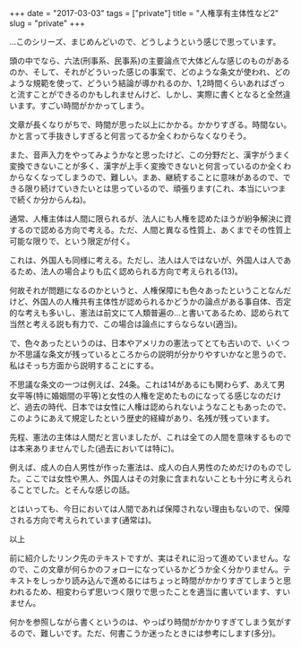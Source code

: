+++
date = "2017-03-03"
tags = ["private"]
title = "人権享有主体性など2"
slug = "private"
+++

...このシリーズ、まじめんどいので、どうしようという感じで思っています。

頭の中でなら、六法(刑事系、民事系)の主要論点で大体どんな感じのものがあるのか、そして、それがどういった感じの事案で、どのような条文が使われ、どのような規範を使って、どういう結論が導かれるのか、1,2時間くらいあればざっと流すことができるのかもしれませんけど、しかし、実際に書くとなると全然違います。すごい時間がかかってしまう。

文章が長くなりがちで、時間が思った以上にかかる。かかりすぎる。時間ない。かと言って手抜きしすぎると何言ってるか全くわからなくなりそう。

また、音声入力をやってみようかなと思ったけど、この分野だと、漢字がうまく変換できないことが多く、漢字が上手く変換できないと何言っているのか全くわからなくなってしまうので、難しい。まあ、継続することに意味があるので、できる限り続けていきたいとは思っているので、頑張ります(これ、本当にいつまで続くか分からんね)。

通常、人権主体は人間に限られるが、法人にも人権を認めたほうが紛争解決に資するので認める方向で考える。ただ、人間と異なる性質上、あくまでその性質上可能な限りで、という限定が付く。

これは、外国人も同様に考える。ただし、法人は人ではないが、外国人は人であるため、法人の場合よりも広く認められる方向で考えられる(13)。

何故それが問題になるのかというと、人権保障にも色々あったということなんだけど、外国人の人権共有主体性が認められるかどうかの論点がある事自体、否定的な考えも多いし、憲法は前文にて人類普遍の...と書いてあるため、認められて当然と考える説も有力で、この場合は論点にすらならない(適当)。

で、色々あったというのは、日本やアメリカの憲法ってとても古いので、いくつか不思議な条文が残っているところからの説明が分かりやすいかなと思うので、私はそっち方面から説明することにする。

不思議な条文の一つは例えば、24条。これは14があるにも関わらず、あえて男女平等(特に婚姻間の平等)と女性の人権を定めたものになってる感じなのだけど、過去の時代、日本では女性に人権は認められないようなこともあったので、このようにあえて規定したという歴史的経緯があり、名残が残っています。

先程、憲法の主体は人間だと言いましたが、これは全ての人間を意味するものでは本来ありませんでした(過去においては特に)。

例えば、成人の白人男性が作った憲法は、成人の白人男性のためだけのものでした。ここでは女性や黒人、外国人はその対象に含まれないことも十分に考えられることでした。とそんな感じの話。

とはいっても、今日においては人間であれば保障されない理由もないので、保障される方向で考えられています(通常は)。

以上

前に紹介したリンク先のテキストですが、実はそれに沿って進めていません。なので、この文章が何らかのフォローになっているかどうか全く分かりません。テキストをしっかり読み込んで進めるにはちょっと時間がかかりすぎてしまうと思われるため、相変わらず思いつく限りで思ったことを適当に書いています、すいません。

何かを参照しながら書くというのは、やっぱり時間がかかりすぎてしまう気がするので、難しいです。ただ、何書こうか迷ったときには参考にします(多分)。
		
